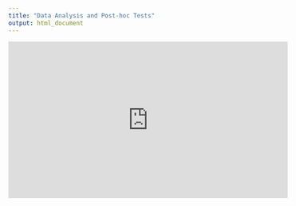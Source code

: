```yaml
---
title: "Data Analysis and Post-hoc Tests"
output: html_document
---
```


<iframe width="560" height="315" src="https://www.youtube.com/embed/NpEaa2P7qZI" frameborder="0" allowfullscreen></iframe>
